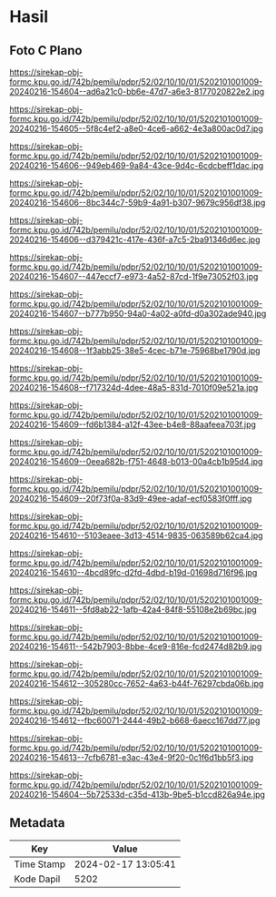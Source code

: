 # Hasil

## Foto C Plano

https://sirekap-obj-formc.kpu.go.id/742b/pemilu/pdpr/52/02/10/10/01/5202101001009-20240216-154604--ad6a21c0-bb6e-47d7-a6e3-8177020822e2.jpg

https://sirekap-obj-formc.kpu.go.id/742b/pemilu/pdpr/52/02/10/10/01/5202101001009-20240216-154605--5f8c4ef2-a8e0-4ce6-a662-4e3a800ac0d7.jpg

https://sirekap-obj-formc.kpu.go.id/742b/pemilu/pdpr/52/02/10/10/01/5202101001009-20240216-154606--949eb469-9a84-43ce-9d4c-6cdcbeff1dac.jpg

https://sirekap-obj-formc.kpu.go.id/742b/pemilu/pdpr/52/02/10/10/01/5202101001009-20240216-154606--8bc344c7-59b9-4a91-b307-9679c956df38.jpg

https://sirekap-obj-formc.kpu.go.id/742b/pemilu/pdpr/52/02/10/10/01/5202101001009-20240216-154606--d379421c-417e-436f-a7c5-2ba91346d6ec.jpg

https://sirekap-obj-formc.kpu.go.id/742b/pemilu/pdpr/52/02/10/10/01/5202101001009-20240216-154607--447eccf7-e973-4a52-87cd-1f9e73052f03.jpg

https://sirekap-obj-formc.kpu.go.id/742b/pemilu/pdpr/52/02/10/10/01/5202101001009-20240216-154607--b777b950-94a0-4a02-a0fd-d0a302ade940.jpg

https://sirekap-obj-formc.kpu.go.id/742b/pemilu/pdpr/52/02/10/10/01/5202101001009-20240216-154608--1f3abb25-38e5-4cec-b71e-75968be1790d.jpg

https://sirekap-obj-formc.kpu.go.id/742b/pemilu/pdpr/52/02/10/10/01/5202101001009-20240216-154608--f717324d-4dee-48a5-831d-7010f09e521a.jpg

https://sirekap-obj-formc.kpu.go.id/742b/pemilu/pdpr/52/02/10/10/01/5202101001009-20240216-154609--fd6b1384-a12f-43ee-b4e8-88aafeea703f.jpg

https://sirekap-obj-formc.kpu.go.id/742b/pemilu/pdpr/52/02/10/10/01/5202101001009-20240216-154609--0eea682b-f751-4648-b013-00a4cb1b95d4.jpg

https://sirekap-obj-formc.kpu.go.id/742b/pemilu/pdpr/52/02/10/10/01/5202101001009-20240216-154609--20f73f0a-83d9-49ee-adaf-ecf0583f0fff.jpg

https://sirekap-obj-formc.kpu.go.id/742b/pemilu/pdpr/52/02/10/10/01/5202101001009-20240216-154610--5103eaee-3d13-4514-9835-063589b62ca4.jpg

https://sirekap-obj-formc.kpu.go.id/742b/pemilu/pdpr/52/02/10/10/01/5202101001009-20240216-154610--4bcd89fc-d2fd-4dbd-b19d-01698d716f96.jpg

https://sirekap-obj-formc.kpu.go.id/742b/pemilu/pdpr/52/02/10/10/01/5202101001009-20240216-154611--5fd8ab22-1afb-42a4-84f8-55108e2b69bc.jpg

https://sirekap-obj-formc.kpu.go.id/742b/pemilu/pdpr/52/02/10/10/01/5202101001009-20240216-154611--542b7903-8bbe-4ce9-816e-fcd2474d82b9.jpg

https://sirekap-obj-formc.kpu.go.id/742b/pemilu/pdpr/52/02/10/10/01/5202101001009-20240216-154612--305280cc-7652-4a63-b44f-76297cbda06b.jpg

https://sirekap-obj-formc.kpu.go.id/742b/pemilu/pdpr/52/02/10/10/01/5202101001009-20240216-154612--fbc60071-2444-49b2-b668-6aecc167dd77.jpg

https://sirekap-obj-formc.kpu.go.id/742b/pemilu/pdpr/52/02/10/10/01/5202101001009-20240216-154613--7cfb6781-e3ac-43e4-9f20-0c1f6d1bb5f3.jpg

https://sirekap-obj-formc.kpu.go.id/742b/pemilu/pdpr/52/02/10/10/01/5202101001009-20240216-154604--5b72533d-c35d-413b-9be5-b1ccd826a94e.jpg


## Metadata

| Key        | Value               |
| ---------- | ------------------- |
| Time Stamp | 2024-02-17 13:05:41 |
| Kode Dapil | 5202                |



